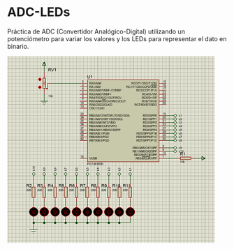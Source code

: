 # ADC-LEDs
Práctica de ADC (Convertidor Analógico-Digital) utilizando un potenciómetro para variar los valores
y los LEDs para representar el dato en binario.

![alt text](circuito.PNG)